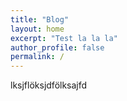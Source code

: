 ```yaml
---
title: "Blog"
layout: home
excerpt: "Test la la la"
author_profile: false
permalink: /
---
```


lksjflöksjdfölksajfd

